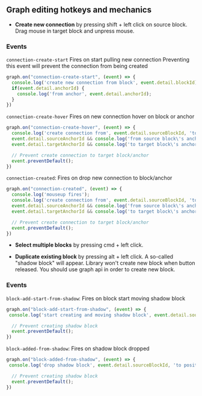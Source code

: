 ## Graph editing hotkeys and mechanics

- **Create new connection** by pressing shift + left click on source block.
  Drag mouse in target block and unpress mouse.

### Events
`connection-create-start` Fires on start pulling new connection
Preventing this event will prevent the connection from being created
```typescript
graph.on("connection-create-start", (event) => {
  console.log('create new connection from block', event.detail.blockId);
  if(event.detail.anchorId) {
    console.log('from anchor', event.detail.anchorId);
  }
})
```
`connection-create-hover` Fires on new connection hover on block or anchor

```typescript
graph.on("connection-create-hover", (event) => {
  console.log('create connection from', event.detail.sourceBlockId, 'to', event.detail.targetBlockId);
  event.detail.sourceAnchorId && console.log('from source block\'s anchor', event.detail.sourceAnchorId)
  event.detail.targetAnchorId && console.log('to target block\'s anchor', event.detail.sourceAnchorId);

  // Prevent create connection to target block/anchor
  event.preventDefault();
})
```

`connection-created`: Fires on drop new connection to block/anchor

```typescript
graph.on("connection-created", (event) => {
  console.log('mouseup fires');
  console.log('create connection from', event.detail.sourceBlockId, 'to', event.detail.targetBlockId);
  event.detail.sourceAnchorId && console.log('from source block\'s anchor', event.detail.sourceAnchorId)
  event.detail.targetAnchorId && console.log('to target block\'s anchor', event.detail.sourceAnchorId);

  // Prevent create connection to target block/anchor
  event.preventDefault();
})
```


- **Select multiple blocks** by pressing cmd + left click.


- **Duplicate existing block** by pressing alt + left click. A so-called
  "shadow block" will appear. 
  Library won't create new block when button released. You should use graph api in order to create new block.

### Events
`block-add-start-from-shadow`: Fires on block start moving shadow block
```typescript
graph.on("block-add-start-from-shadow", (event) => {
 console.log('start creating and moving shadow block', event.detail.sourceBlockId);

  // Prevent creating shadow block
  event.preventDefault();
})
```
`block-added-from-shadow`: Fires on shadow block dropped
```typescript
graph.on("block-added-from-shadow", (event) => {
 console.log('drop shadow block', event.detail.sourceBlockId, 'to position', event.detail.coord);

  // Prevent creating shadow block
  event.preventDefault();
})
```